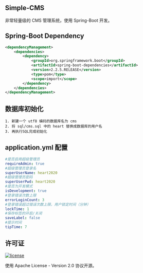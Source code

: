 ## Simple-CMS

 非常轻量级的 CMS 管理系统，使用 Spring-Boot 开发。

## Spring-Boot Dependency

```xml
<dependencyManagement>
    <dependencies>
        <dependency>
            <groupId>org.springframework.boot</groupId>
            <artifactId>spring-boot-dependencies</artifactId>
            <version>2.2.5.RELEASE</version>
            <type>pom</type>
            <scope>import</scope>
        </dependency>
    </dependencies>
</dependencyManagement>
```

## 数据库初始化
```text
1. 新建一个 utf8 编码的数据库名为 cms
2. 将 sql/cms.sql 中的 heart 替换成数据库的用户名
3. 再执行SQL完成初始化
```

## application.yml 配置
```yaml
#是否启用超级管理员
requireAdmin: true
#超级管理员登录名
superUserName: heart2020
#超级管理员密码
superUserPwd: heart2020
#是否为开发模式
isDevelopment: true
#登录错误次数上限
errorLoginCount: 3
#登录错误超过错误次数上限，用户锁定时间（分钟）
lockTime: 1
#保存标签的开启/关闭
saveLabel: false
#提示时间
tipTime: 7
```

## 许可证

[![license](https://img.shields.io/github/license/thinktkj/smrpc.svg?style=flat-square)](https://github.com/thinktkj/smrpc/blob/master/LICENSE)

使用 Apache License - Version 2.0 协议开源。